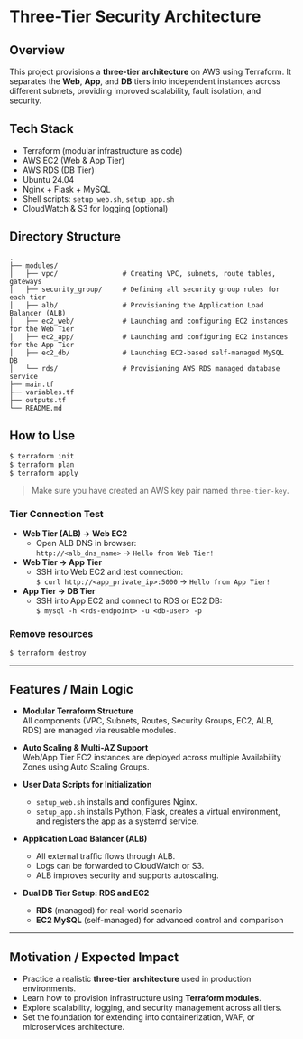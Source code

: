 # Three-Tier Security Architecture

## Overview

This project provisions a **three-tier architecture** on AWS using Terraform. It separates the **Web**, **App**, and **DB** tiers into independent instances across different subnets, providing improved scalability, fault isolation, and security.

## Tech Stack

- Terraform (modular infrastructure as code)
- AWS EC2 (Web & App Tier)
- AWS RDS (DB Tier)
- Ubuntu 24.04
- Nginx + Flask + MySQL
- Shell scripts: `setup_web.sh`, `setup_app.sh`
- CloudWatch & S3 for logging (optional)

## Directory Structure

```
.
├── modules/
│   ├── vpc/                # Creating VPC, subnets, route tables, gateways
│   ├── security_group/     # Defining all security group rules for each tier
│   ├── alb/                # Provisioning the Application Load Balancer (ALB)
│   ├── ec2_web/            # Launching and configuring EC2 instances for the Web Tier
│   ├── ec2_app/            # Launching and configuring EC2 instances for the App Tier
│   ├── ec2_db/             # Launching EC2-based self-managed MySQL DB
│   └── rds/                # Provisioning AWS RDS managed database service
├── main.tf
├── variables.tf
├── outputs.tf
└── README.md
```

## How to Use

```bash
$ terraform init
$ terraform plan
$ terraform apply
```

> Make sure you have created an AWS key pair named `three-tier-key`.

### Tier Connection Test

- **Web Tier (ALB) → Web EC2**
  - Open ALB DNS in browser:  
    `http://<alb_dns_name>` → `Hello from Web Tier!`
- **Web Tier → App Tier**
  - SSH into Web EC2 and test connection:  
    `$ curl http://<app_private_ip>:5000` → `Hello from App Tier!`
- **App Tier → DB Tier**
  - SSH into App EC2 and connect to RDS or EC2 DB:  
    `$ mysql -h <rds-endpoint> -u <db-user> -p`

### Remove resources

```bash
$ terraform destroy
```

---

## Features / Main Logic

- **Modular Terraform Structure**  
  All components (VPC, Subnets, Routes, Security Groups, EC2, ALB, RDS) are managed via reusable modules.

- **Auto Scaling & Multi-AZ Support**  
  Web/App Tier EC2 instances are deployed across multiple Availability Zones using Auto Scaling Groups.

- **User Data Scripts for Initialization**  
  - `setup_web.sh` installs and configures Nginx.
  - `setup_app.sh` installs Python, Flask, creates a virtual environment, and registers the app as a systemd service.

- **Application Load Balancer (ALB)**  
  - All external traffic flows through ALB.
  - Logs can be forwarded to CloudWatch or S3.
  - ALB improves security and supports autoscaling.

- **Dual DB Tier Setup: RDS and EC2**  
  - **RDS** (managed) for real-world scenario
  - **EC2 MySQL** (self-managed) for advanced control and comparison

---

## Motivation / Expected Impact

- Practice a realistic **three-tier architecture** used in production environments.
- Learn how to provision infrastructure using **Terraform modules**.
- Explore scalability, logging, and security management across all tiers.
- Set the foundation for extending into containerization, WAF, or microservices architecture.